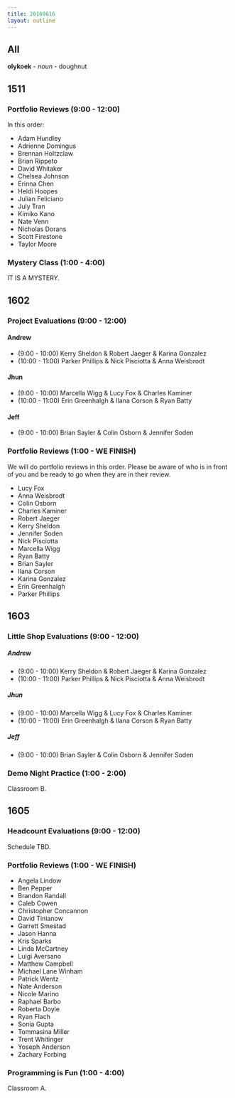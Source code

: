 ```yaml
---
title: 20160616
layout: outline
---
```


## All

**olykoek** - _noun_ - doughnut


## 1511

### Portfolio Reviews (9:00 - 12:00)

In this order:

* Adam Hundley
* Adrienne Domingus
* Brennan Holtzclaw
* Brian Rippeto
* David Whitaker
* Chelsea Johnson
* Erinna Chen
* Heidi Hoopes
* Julian Feliciano
* July Tran
* Kimiko Kano
* Nate Venn
* Nicholas Dorans
* Scott Firestone
* Taylor Moore

### Mystery Class (1:00 - 4:00)

IT IS A MYSTERY.


## 1602

### Project Evaluations (9:00 - 12:00)

#### Andrew

* (9:00 - 10:00) Kerry Sheldon & Robert Jaeger & Karina Gonzalez
* (10:00 - 11:00) Parker Phillips & Nick Pisciotta & Anna Weisbrodt

#### Jhun

* (9:00 - 10:00) Marcella Wigg & Lucy Fox & Charles Kaminer
* (10:00 - 11:00) Erin Greenhalgh & Ilana Corson & Ryan Batty

#### Jeff

* (9:00 - 10:00) Brian Sayler & Colin Osborn & Jennifer Soden

### Portfolio Reviews (1:00 - WE FINISH)

We will do portfolio reviews in this order. Please be aware of who is in front of you and be ready to go when they are in their review.

* Lucy Fox
* Anna Weisbrodt
* Colin Osborn
* Charles Kaminer
* Robert Jaeger
* Kerry Sheldon
* Jennifer Soden
* Nick Pisciotta
* Marcella Wigg
* Ryan Batty
* Brian Sayler
* Ilana Corson
* Karina Gonzalez
* Erin Greenhalgh
* Parker Phillips

## 1603

### Little Shop Evaluations (9:00 - 12:00)

##### Andrew

  * (9:00 - 10:00) Kerry Sheldon & Robert Jaeger & Karina Gonzalez
  * (10:00 - 11:00) Parker Phillips & Nick Pisciotta & Anna Weisbrodt

##### Jhun

  * (9:00 - 10:00) Marcella Wigg & Lucy Fox & Charles Kaminer
  * (10:00 - 11:00) Erin Greenhalgh & Ilana Corson & Ryan Batty

##### Jeff

  * (9:00 - 10:00) Brian Sayler & Colin Osborn & Jennifer Soden

### Demo Night Practice (1:00 - 2:00)

Classroom B.


## 1605

### Headcount Evaluations (9:00 - 12:00)

Schedule TBD.

### Portfolio Reviews (1:00 - WE FINISH)

* Angela Lindow
* Ben Pepper
* Brandon Randall
* Caleb Cowen
* Christopher Concannon
* David Tinianow
* Garrett Smestad
* Jason Hanna
* Kris Sparks
* Linda McCartney
* Luigi Aversano
* Matthew Campbell
* Michael Lane Winham
* Patrick Wentz
* Nate Anderson
* Nicole Marino
* Raphael Barbo
* Roberta Doyle
* Ryan Flach
* Sonia Gupta
* Tommasina Miller
* Trent Whitinger
* Yoseph Anderson
* Zachary Forbing

### Programming is Fun (1:00 - 4:00)

Classroom A.
